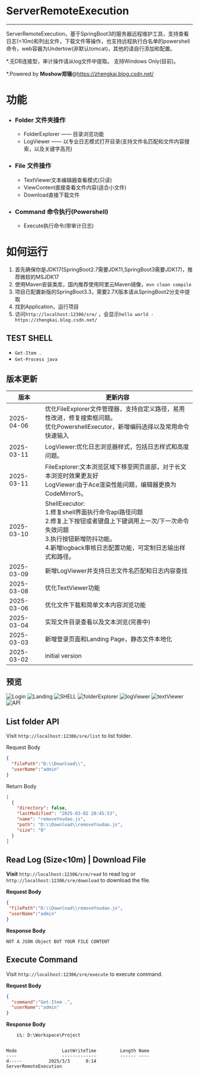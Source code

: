 # ServerRemoteExecution
----
ServerRemoteExecution，基于SpringBoot3的服务器远程维护工具，支持查看日志(<10m)和列出文件，下载文件等操作，也支持远程执行白名单的powershell命令，web容器为Undertow(非默认tomcat)，其他的请自行添加和配置。

*.无DB连接型，审计操作请从log文件中提取。 支持Windows Only(目前)。

*.Powered by **Moshow郑锴**@https://zhengkai.blog.csdn.net/

# 功能
- ### Folder 文件夹操作
    - FolderExplorer —— 目录浏览功能
    - LogViewer —— 以专业日志模式打开目录(支持文件名匹配和文件内容搜索，以及关键字高亮)
- ### File 文件操作
    - TextViewer文本编辑器查看模式(只读)
    - ViewContent直接查看文件内容(适合小文件)
    - Download直接下载文件
- ### Command 命令执行(Powershell)
    - Execute执行命令(带审计日志)



# 如何运行
1. 首先确保你是JDK17(SpringBoot2.7需要JDK11,SpringBoot3需要JDK17)，推荐微软的MSJDK17
2. 使用Maven安装类库，国内推荐使用阿里云Maven镜像，`mvn clean compile`
3. 项目已配置新版的SpringBoot3.3，需要2.7X版本请从SpringBoot2分支中提取
4. 找到Application，运行项目
5. 访问`http://localhost:12306/sre/` ，会显示`hello world - https://zhengkai.blog.csdn.net/`



TEST SHELL
----
- `Get-Item .`
- `Get-Process java`

版本更新
----
| 版本         | 更新内容                                                                                                                             |
|------------|----------------------------------------------------------------------------------------------------------------------------------|
| 2025-04-06 | 优化FileExplorer文件管理器，支持自定义路径，易用性改进，修复搜索框问题。<br>优化PowershellExecutor，新增编码选择以及常用命令快速输入                                              |
| 2025-03-11 | LogViewer:优化日志浏览器样式，包括日志样式和高度问题。                                                                                                 |
| 2025-03-11 | FileExplorer:文本浏览区域下移至网页底部，对于长文本浏览时效果更友好<br>LogViewer:由于Ace渲染性能问题，编辑器更换为CodeMirror5。                                             |
| 2025-03-10 | ShellExecutor:<br>1.修复shell界面执行命令api路径问题<br>2.修复上下按钮或者键盘上下键调用上一次/下一次命令失效问题<br>3.执行按钮新增防抖功能。<br>4.新增logback审核日志配置功能，可定制日志输出样式和路径。 |
| 2025-03-09 | 新增LogViewer并支持日志文件名匹配和日志内容查找                                                                                                     |
| 2025-03-08 | 优化TextViewer功能                                                                                                                   |
| 2025-03-06 | 优化文件下载和简单文本内容浏览功能                                                                                                                |
| 2025-03-04 | 实现文件目录查看以及文本浏览(完善中)                                                                                                              |
| 2025-03-03 | 新增登录页面和Landing Page，静态文件本地化                                                                                                      |
| 2025-03-02 | initial version                                                                                                                  |

预览
----
![Login](img0.png)
![Landing](img4.png)
![SHELL](img_shell.png)
![folderExplorer](img_folderExplorer.png)
![logViewer](img_logViewer.png)
![textViewer](img_textViewer.png)
![API](img3.png)


List folder API
----
Visit `http://localhost:12306/sre/list` to list folder.

Request Body
```json
{
  "filePath":"D:\\Download\\",
  "userName":"admin"
}
```

Return Body
```json
[
  {
    "directory": false,
    "lastModified": "2025-03-02 20:45:53",
    "name": "removeYoudao.js",
    "path": "D:\\Download\\removeYoudao.js",
    "size": "0"
  }
]
```



Read Log (Size<10m) | Download File
----
**Visit** `http://localhost:12306/sre/read` to read log or `http://localhost:12306/sre/download` to download the file.

**Request Body**
```json
{
 "filePath":"D:\\Download\\removeYoudao.js",
 "userName":"admin"
}
```

**Response Body**
```text
NOT A JSON Object BUT YOUR FILE CONTENT
```

Execute Command
----
Visit `http://localhost:12306/sre/execute` to execute command.

**Request Body**
```json
{
  "command":"Get-Item .",
  "userName":"admin"
}
```

**Response Body**
```text
    Ŀ¼: D:\Workspace\Project


Mode                 LastWriteTime         Length Name                                                                 
----                 -------------         ------ ----                                                                 
d-----          2025/3/3      0:14                ServerRemoteExecution                                                
```